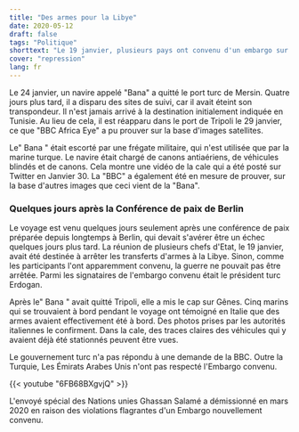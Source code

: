 ```yaml
---
title: "Des armes pour la Libye"
date: 2020-05-12
draft: false
tags: "Politique"
shorttext: "Le 19 janvier, plusieurs pays ont convenu d'un embargo sur les armes à l'encontre de la Libye. Quelques jours plus tard, la Turquie a expédié des armes à Tripoli."
cover: "repression"
lang: fr
---
```


Le 24 janvier, un navire appelé "Bana" a quitté le port turc de Mersin. Quatre jours plus tard, il a disparu des sites de suivi, car il avait éteint son transpondeur. Il n'est jamais arrivé à la destination initialement indiquée en Tunisie. Au lieu de cela, il est réapparu dans le port de Tripoli le 29 janvier, ce que "BBC Africa Eye" a pu prouver sur la base d'images satellites.

Le" Bana " était escorté par une frégate militaire, qui n'est utilisée que par la marine turque. Le navire était chargé de canons antiaériens, de véhicules blindés et de canons. Cela montre une vidéo de la cale qui a été posté sur Twitter en Janvier 30. La "BBC" a également été en mesure de prouver, sur la base d'autres images que ceci vient de la "Bana".

### Quelques jours après la Conférence de paix de Berlin

Le voyage est venu quelques jours seulement après une conférence de paix préparée depuis longtemps à Berlin, qui devait s'avérer être un échec quelques jours plus tard. La réunion de plusieurs chefs d'Etat, le 19 janvier, avait été destinée à arrêter les transferts d'armes à la Libye. Sinon, comme les participants l'ont apparemment convenu, la guerre ne pouvait pas être arrêtée. Parmi les signataires de l'embargo convenu était le président turc Erdogan.

Après le" Bana " avait quitté Tripoli, elle a mis le cap sur Gênes. Cinq marins qui se trouvaient à bord pendant le voyage ont témoigné en Italie que des armes avaient effectivement été à bord. Des photos prises par les autorités italiennes le confirment. Dans la cale, des traces claires des véhicules qui y avaient déjà été stationnés peuvent être vues.

Le gouvernement turc n'a pas répondu à une demande de la BBC. Outre la Turquie, Les Émirats Arabes Unis n'ont pas respecté l'Embargo convenu.

{{< youtube "6FB68BXgvjQ" >}}

L'envoyé spécial des Nations unies Ghassan Salamé a démissionné en mars 2020 en raison des violations flagrantes d'un Embargo nouvellement convenu.
